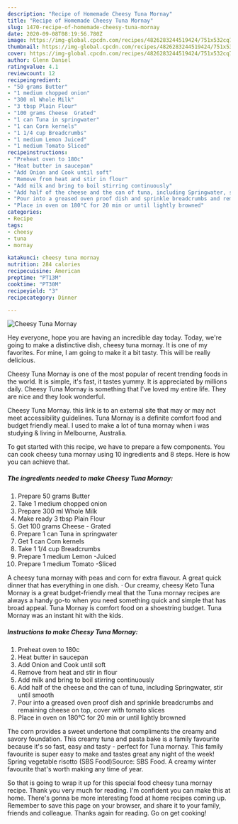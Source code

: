 ```yaml
---
description: "Recipe of Homemade Cheesy Tuna Mornay"
title: "Recipe of Homemade Cheesy Tuna Mornay"
slug: 1470-recipe-of-homemade-cheesy-tuna-mornay
date: 2020-09-08T08:19:56.780Z
image: https://img-global.cpcdn.com/recipes/4826283244519424/751x532cq70/cheesy-tuna-mornay-recipe-main-photo.jpg
thumbnail: https://img-global.cpcdn.com/recipes/4826283244519424/751x532cq70/cheesy-tuna-mornay-recipe-main-photo.jpg
cover: https://img-global.cpcdn.com/recipes/4826283244519424/751x532cq70/cheesy-tuna-mornay-recipe-main-photo.jpg
author: Glenn Daniel
ratingvalue: 4.1
reviewcount: 12
recipeingredient:
- "50 grams Butter"
- "1 medium chopped onion"
- "300 ml Whole Milk"
- "3 tbsp Plain Flour"
- "100 grams Cheese  Grated"
- "1 can Tuna in springwater"
- "1 can Corn kernels"
- "1 1/4 cup Breadcrumbs"
- "1 medium Lemon Juiced"
- "1 medium Tomato Sliced"
recipeinstructions:
- "Preheat oven to 180c"
- "Heat butter in saucepan"
- "Add Onion and Cook until soft"
- "Remove from heat and stir in flour"
- "Add milk and bring to boil stirring continuously"
- "Add half of the cheese and the can of tuna, including Springwater, stir until smooth"
- "Pour into a greased oven proof dish and sprinkle breadcrumbs and remaining cheese on top, cover with tomato slices"
- "Place in oven on 180°C for 20 min or until lightly browned"
categories:
- Recipe
tags:
- cheesy
- tuna
- mornay

katakunci: cheesy tuna mornay 
nutrition: 284 calories
recipecuisine: American
preptime: "PT13M"
cooktime: "PT30M"
recipeyield: "3"
recipecategory: Dinner

---
```



![Cheesy Tuna Mornay](https://img-global.cpcdn.com/recipes/4826283244519424/751x532cq70/cheesy-tuna-mornay-recipe-main-photo.jpg)

Hey everyone, hope you are having an incredible day today. Today, we're going to make a distinctive dish, cheesy tuna mornay. It is one of my favorites. For mine, I am going to make it a bit tasty. This will be really delicious.

Cheesy Tuna Mornay is one of the most popular of recent trending foods in the world. It is simple, it's fast, it tastes yummy. It is appreciated by millions daily. Cheesy Tuna Mornay is something that I've loved my entire life. They are nice and they look wonderful.

Cheesy Tuna Mornay. this link is to an external site that may or may not meet accessibility guidelines. Tuna Mornay is a definite comfort food and budget friendly meal. I used to make a lot of tuna mornay when i was studying &amp; living in Melbourne, Australia.


To get started with this recipe, we have to prepare a few components. You can cook cheesy tuna mornay using 10 ingredients and 8 steps. Here is how you can achieve that.

<!--inarticleads1-->

##### The ingredients needed to make Cheesy Tuna Mornay:

1. Prepare 50 grams Butter
1. Take 1 medium chopped onion
1. Prepare 300 ml Whole Milk
1. Make ready 3 tbsp Plain Flour
1. Get 100 grams Cheese - Grated
1. Prepare 1 can Tuna in springwater
1. Get 1 can Corn kernels
1. Take 1 1/4 cup Breadcrumbs
1. Prepare 1 medium Lemon -Juiced
1. Prepare 1 medium Tomato -Sliced


A cheesy tuna mornay with peas and corn for extra flavour. A great quick dinner that has everything in one dish. · Our creamy, cheesy Keto Tuna Mornay is a great budget-friendly meal that the Tuna mornay recipes are always a handy go-to when you need something quick and simple that has broad appeal. Tuna Mornay is comfort food on a shoestring budget. Tuna Mornay was an instant hit with the kids. 

<!--inarticleads2-->

##### Instructions to make Cheesy Tuna Mornay:

1. Preheat oven to 180c
1. Heat butter in saucepan
1. Add Onion and Cook until soft
1. Remove from heat and stir in flour
1. Add milk and bring to boil stirring continuously
1. Add half of the cheese and the can of tuna, including Springwater, stir until smooth
1. Pour into a greased oven proof dish and sprinkle breadcrumbs and remaining cheese on top, cover with tomato slices
1. Place in oven on 180°C for 20 min or until lightly browned


The corn provides a sweet undertone that compliments the creamy and savory foundation. This creamy tuna and pasta bake is a family favourite because it&#39;s so fast, easy and tasty - perfect for Tuna mornay. This family favourite is super easy to make and tastes great any night of the week! Spring vegetable risotto (SBS Food)Source: SBS Food. A creamy winter favourite that&#39;s worth making any time of year. 

So that is going to wrap it up for this special food cheesy tuna mornay recipe. Thank you very much for reading. I'm confident you can make this at home. There's gonna be more interesting food at home recipes coming up. Remember to save this page on your browser, and share it to your family, friends and colleague. Thanks again for reading. Go on get cooking!
